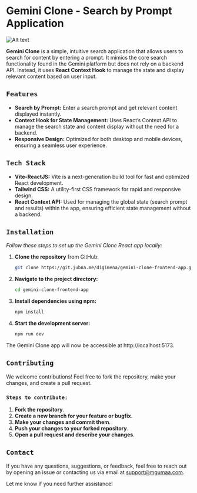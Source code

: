 # Gemini Clone - Search by Prompt Application

![Alt text](https://gemini.com/wp-content/uploads/2022/09/Logo-grey-en.svg "Title")

**Gemini Clone** is a simple, intuitive search application that allows users to search for content by entering a prompt. It mimics the core search functionality found in the Gemini platform but does not rely on a backend API. Instead, it uses **React Context Hook** to manage the state and display relevant content based on user input.

## `Features`

- **Search by Prompt:** Enter a search prompt and get relevant content displayed instantly.
- **Context Hook for State Management:** Uses React’s Context API to manage the search state and content display without the need for a backend.
- **Responsive Design:** Optimized for both desktop and mobile devices, ensuring a seamless user experience.

## `Tech Stack`

- **Vite-ReactJS:** Vite is a next-generation build tool for fast and optimized React development.
- **Tailwind CSS:** A utility-first CSS framework for rapid and responsive design.
- **React Context API:** Used for managing the global state (search prompt and results) within the app, ensuring efficient state management without a backend.

## `Installation`

_Follow these steps to set up the Gemini Clone React app locally:_

1. **Clone the repository** from GitHub:
   ```sh
   git clone https://git.jubna.me/digimena/gemini-clone-frontend-app.git
2. **Navigate to the project directory:** 
   ```sh
   cd gemini-clone-frontend-app
3. **Install dependencies using npm:** 
   ```sh
   npm install
2. **Start the development server:** 
   ```sh
   npm run dev
The Gemini Clone app will now be accessible at http://localhost:5173.



## `Contributing`
We welcome contributions! Feel free to fork the repository, make your changes, and create a pull request.

### `Steps to contribute:`
1. **Fork the repository**.
2. **Create a new branch for your feature or bugfix**.
3. **Make your changes and commit them**.
4. **Push your changes to your forked repository**.
5. **Open a pull request and describe your changes**.

## `Contact`
If you have any questions, suggestions, or feedback, feel free to reach out by opening an issue or contacting us via email at support@mgumaa.com.

Let me know if you need further assistance!
